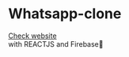 # Whatsapp-clone
<a href="https://whatsapp-clone97.web.app/">Check website</a> 
<br/>
with REACTJS and Firebase🚀
